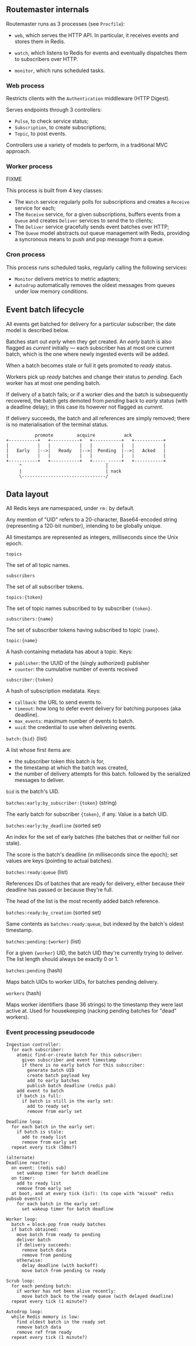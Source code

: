 ## Routemaster internals

Routemaster runs as 3 processes (see `Procfile`):

- `web`, which serves the HTTP API. In particular, it receives events and stores
  them in Redis.

- `watch`, which listens to Redis for events and eventually dispatches them
  to subscribers over HTTP.

- `monitor`, which runs scheduled tasks.

### Web process

Restricts clients with the `Authentication` middleware (HTTP Digest).

Serves endpoints through 3 controllers:

- `Pulse`, to check service status;
- `Subscription`, to create subscriptions;
- `Topic`, to post events.

Controllers use a variety of models to perform, in a traditional MVC approach.


### Worker process

FIXME

This process is built from 4 key classes:

- The `Watch` service regularly polls for subscriptions and creates
  a `Receive` service for each;
- The `Receive` service, for a given subscriptions, buffers events from a `Queue` and creates
  `Deliver` services to send the to clients;
- The `Deliver` service gracefully sends event batches over HTTP;
- The `Queue` model abstracts out queue management with Redis, providing a
  syncronous means to push and pop message from a queue.

### Cron process

This process runs scheduled tasks, regularly calling the following services:

- `Monitor` delivers metrics to metric adapters;
- `Autodrop` automatically removes the oldest messages from queues under low
  memory conditions.


## Event batch lifecycle

All events get batched for delivery for a particular subscriber; the date model
is described below.

Batches start out _early_ when they get created. An _early_ batch is also
flagged as _current_ initially — each subscriber has at most one current batch,
which is the one where newly ingested events will be added.

When a batch becomes stale or full it gets promoted to _ready_ status.

Workers pick up _ready_ batches and change their status to _pending_. Each
worker has at most one pending batch.

If delivery of a batch fails; or if a worker dies and the batch is subsequently
recovered, the batch gets demoted from _pending_ back to _early_ status (with a
deadline delay); in this case its however not flagged as _current_.

If delivery succeeds, the batch and all references are simply removed; there is
no materialisation of the terminal status.

               promote         acquire           ack
    +-----------+   +-----------+   +-----------+   +-----------+
    |           |   |           |   |           |   |           |
    |   Early   |-->|   Ready   |-->|  Pending  |-->|   Acked   |
    |           |   |           |   |           |   |           |
    +-----------+   +-----------+   +-----_-----+   +-----------+
         ^                                |
         |                                | nack
         \--------------------------------/


## Data layout

All Redis keys are namespaced, under `rm:` by default.

Any mention of "UID" refers to a 20-character, Base64-encoded string
(representing a 120-bit number), intending to be globally unique.

All timestamps are represented as integers, milliseconds since the Unix epoch.


`topics`

  The set of all topic names.

`subscribers`

  The set of all subscriber tokens.

`topics:{token}`

  The set of topic names subscribed to by subscriber `{token}`.

`subscribers:{name}`

  The set of subscriber tokens having subscribed to topic `{name}`.

`topic:{name}`

  A hash containing metadata has about a topic. Keys:
  - `publisher`: the UUID of the (singly authorized) publisher
  - `counter`: the cumulative number of events received

`subscriber:{token}`

  A hash of subscription medatata. Keys:
  - `callback`: the URL to send events to.
  - `timeout`: how long to defer event delivery for batching purposes (aka deadline).
  - `max_events`: maximum number of events to batch.
  - `uuid`: the credential to use when delivering events.

`batch:{bid}` (list)

  A list whose first items are:
  - the subscriber token this batch is for,
  - the timestamp at which the batch was created,
  - the number of delivery attempts for this batch.
  followed by the serialized messages to deliver. 
  
  `bid` is the batch's UID.

`batches:early:by_subscriber:{token}` (string)

  The early batch for subscriber `{token}`, if any.
  Value is a batch UID.
  
`batches:early:by_deadline` (sorted set)

  An index for the set of early batches (the batches that or neither full nor
  stale).

  The score is the batch's deadline (in milliseconds since the epoch); set
  values are keys (pointing to actual batches).

`batches:ready:queue` (list)

  References IDs of batches that are ready for delivery, either because their
  deadline has passed or because they're full.

  The head of the list is the most recently added batch reference.

`batches:ready:by_creation` (sorted set)

  Same contents as `batches:ready:queue`, but indexed by the batch's oldest
  timestamp.

`batches:pending:{worker}` (list)

  For a given `{worker}` UID, the batch UID they're currently trying to deliver.
  The list length should always be exactly 0 or 1.

`batches:pending` (hash)

  Maps batch UIDs to worker UIDs, for batches pending delivery.

`workers` (hash)

  Maps worker identifiers (base 36 strings) to the timestamp they were last
  active at.
  Used for housekeeping (nacking pending batches for "dead" workers).


### Event processing pseudocode

```
Ingestion controller:
  for each subscriber:
    atomic find-or-create batch for this subscriber:
      given subscriber and event timestamp
      if there is no early batch for this subscriber:
        generate batch UID
        create batch payload key
        add to early batches
        publish batch deadline (redis pub)
    add event to batch
    if batch is full:
      if batch is still in the early set:
        add to ready set
        remove from early set

Deadline loop:
  for each batch in the early set:
    if batch is stale:
      add to ready list
      remove from early set
  repeat every tick (50ms?)

(alternate)
Deadline reactor:
  on event: (redis sub)
    set wakeup timer for batch deadline
  on timer:
    add to ready list
    remove from early set
  at boot, and at every tick (1s?): (to cope with "missed" redis pubsub events)
    for each batch in the early set:
      set wakeup timer for batch deadline

Worker loop:
  batch = block-pop from ready batches
  if batch obtained:
    move batch from ready to pending
    deliver batch
    if delivery succeeds:
      remove batch data
      remove from pending
    otherwise:
      delay deadline (with backoff)
      move batch from pending to ready

Scrub loop:
  for each pending batch:
    if worker has not been alive recently:
      move batch back to the ready queue (with delayed deadline)
  repeat every tick (1 minute?)

Autodrop loop:
  while Redis memory is low:
    find oldest batch in the ready set
    remove batch data
    remove ref from ready
  repeat every tick (1 minute?)
```


